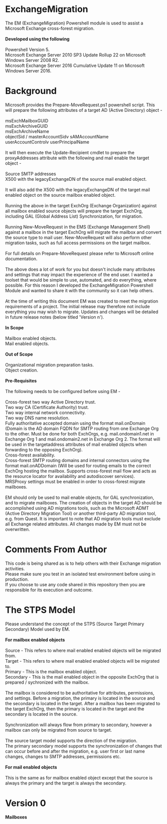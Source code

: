 # ExchangeMigration
The EM (ExchangeMigration) Powershell module is used to assist a Microsoft Exchange cross-forest migration.<br> 
<br>
<b>Developed using the following</b><br>
<br>
Powershell Version 5.<br>
Microsoft Exchange Server 2010 SP3 Update Rollup 22 on Microsoft Windows Server 2008 R2.<br>
Microsoft Exchange Server 2016 Cumulative Update 11 on Microsoft Windows Server 2016.<br>

# Background
Microsoft provides the Prepare-MoveRequest.ps1 powershell script. This will prepare the following attributes of a target AD (Active Directory) object -<br> 
<br> 
msExchMailboxGUID<br> 
msExchArchiveGUID<br> 
msExchArchiveName<br> 
objectSid / masterAccountSidv
sAMAccountName<br> 
userAccountControlv
userPrincipalName<br> 
<br> 
It will then execute the Update-Recipient cmdlet to prepare the proxyAddresses attribute with the following and mail enable the target object -<br> 
<br>
Source SMTP addresses<br> 
X500 with the legacyExchangeDN of the source mail enabled object.<br> 
<br> 
It will also add the X500 with the legacyExchangeDN of the target mail enabled object on the source mailbox enabled object. <br> 
<br> 
Running the above in the target ExchOrg (Exchange Organization) against all mailbox enabled source objects will prepare the target ExchOrg, including GAL (Global Address List) Synchronization, for migration.<br> 
<br> 
Running New-MoveRequest in the EMS (Exchange Management Shell) against a mailbox in the target ExchOrg will migrate the mailbox and convert the source type to mail user. New-MoveRequest will also perform other migration tasks, such as full access permissions on the target mailbox.<br> 
<br> 
For full details on Prepare-MoveRequest please refer to Microsoft online documentation.<br> 
<br> 
The above does a lot of work for you but doesn't include many attributes and settings that may impact the experience of the end user. I wanted a toolset that would be simple to use, automated, and do everything, where possible. For this reason I developed the ExchangeMigration Powershell Module and wanted to share it with the community so it can help others.<br> 
<br> 
At the time of writing this document EM was created to meet the migration requirements of a project. The initial release may therefore not include everything you may wish to migrate. Updates and changes will be detailed in future release notes (below titled 'Version n').<br> 
<br> 
<b>In Scope</b><br>
<br>
Mailbox enabled objects.<br> 
Mail enabled objects.<br> 
<br> 
<b>Out of Scope</b><br>
<br>
Organizational migration preparation tasks.<br>
Object creation.<br> 
<br> 
<b>Pre-Requisites</b><br>
<br>
The following needs to be configured before using EM -<br>
<br>
Cross-forest two way Active Directory trust.<br> 
Two way CA (Certificate Authority) trust.<br> 
Two way internal network connectivity.<br> 
Two way DNS name resolution.<br> 
Fully authoritative accepted domain using the format mail.onDomain (Domain is the AD domain FQDN for SMTP routing from one Exchange Org to the other. Must be done for both ExchOrgs, e.g. mail.ondomain1.net in Exchange Org 1 and mail.ondomain2.net in Exchange Org 2. The format will be used in the targetaddress attributes of mail enabled objects when forwarding to the opposing ExchOrg).<br> 
Cross-forest availability.<br> 
Cross-forest SMTP routing domains and internal connectors using the format mail.onADDomain (Will be used for routing emails to the correct ExchOrg hosting the mailbox. Supports cross-forest mail flow and acts as the resource locator for availability and autodiscover services).<br>
MRSProxy settings must be enabled in order to cross-forest migrate mailboxes.<br>
<br> 
EM should only be used to mail enable objects, for GAL synchronization, and to migrate mailboxes. The creation of objects in the target AD should be accomplished using AD migrations tools, such as the Microsoft ADMT (Active Directory Migration Tool) or another third-party AD migration tool, e.g. from Quest. It is important to note that AD migration tools must exclude all Exchange related attributes. All changes made by EM must not be overwritten. <br> 

# Comments From Author
This code is being shared as is to help others with their Exchange migration activities.<br>
Please make sure you test in an isolated test environment before using in production.<br>
If you choose to use any code shared in this repository then you are responsible for its execution and outcome.<br>

# The STPS Model
Please understand the concept of the STPS (Source Target Primary Secondary) Model used by EM.<br>
<br>
<b>For mailbox enabled objects</b><br>
<br>
Source - This refers to where mail enabled enabled objects will be migrated from.<br>
Target - This refers to where mail enabled enabled objects will be migrated to.<br>
Primary - This is the mailbox enabled object.<br>
Secondary - This is the mail enabled object in the opposite ExchOrg that is prepared / sychronized with the mailbox.<br>
<br>
The mailbox is considered to be authoritative for attributes, permissions, and settings. Before a migration, the primary is located in the source and the secondary is located in the target. After a mailbox has been migrated to the target ExchOrg, then the primary is located in the target and the secondary is located in the source.<br>
<br>
Synchronization will always flow from primary to secondary, however a mailbox can only be migrated from source to target.<br>
<br>
The source target model supports the direction of the migration.<br>
The primary secondary model supports the synchronization of changes that can occur before and after the migration, e.g. user first or last name changes, changes to SMTP addresses, permissions etc.<br>
<br>
<b>For mail enabled objects</b><br>
<br>
This is the same as for mailbox enabled object except that the source is always the primary and the target is always the secondary.<br>

# Version 0
<b>Mailboxes</b>

